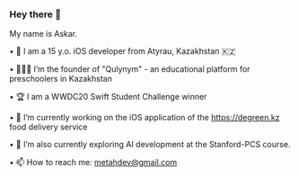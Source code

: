 ### Hey there 👋

My name is Askar. 

• 📍 I am a 15 y.o. iOS developer from Atyrau, Kazakhstan 🇰🇿

• 👨🏻‍💻 I’m the founder of "Qulynym" - an educational platform for preschoolers in Kazakhstan

• 🏆 I am a WWDC20 Swift Student Challenge winner

• 📱 I’m currently working on the iOS application of the https://degreen.kz food delivery service

• 🤖 I’m also currently exploring AI development at the Stanford-PCS course.

• 📫 How to reach me: metahdev@gmail.com 


<!--
**MetahCoder/MetahCoder** is a ✨ _special_ ✨ repository because its `README.md` (this file) appears on your GitHub profile.

